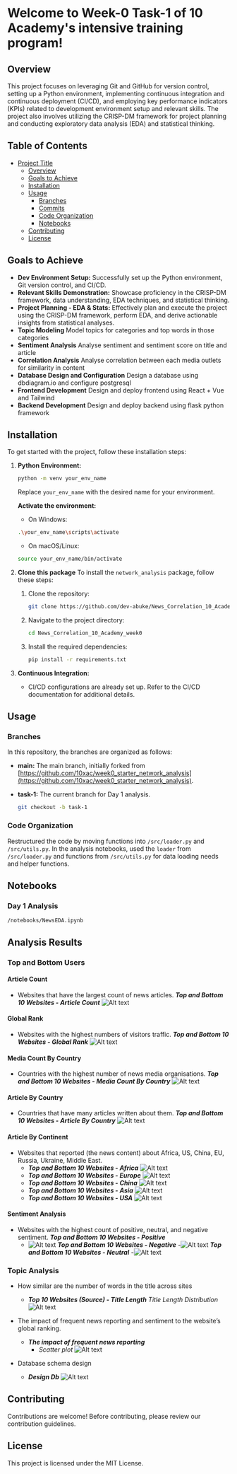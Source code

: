 # Welcome to Week-0 Task-1 of 10 Academy's intensive training program!

## Overview

This project focuses on leveraging Git and GitHub for version control, setting up a Python environment, implementing continuous integration and continuous deployment (CI/CD), and employing key performance indicators (KPIs) related to development environment setup and relevant skills. The project also involves utilizing the CRISP-DM framework for project planning and conducting exploratory data analysis (EDA) and statistical thinking.

## Table of Contents

- [Project Title](#Welcome-to-Week-0-Task-1-of-10-Academy's-intensive-training-program!)
  - [Overview](#overview)
  - [Goals to Achieve](#goals-to-achieve)
  - [Installation](#installation)
  - [Usage](#usage)
    - [Branches](#branches)
    - [Commits](#commits)
    - [Code Organization](#code-organization)
    - [Notebooks](#notebooks)
  - [Contributing](#contributing)
  - [License](#license)

## Goals to Achieve

- **Dev Environment Setup:** Successfully set up the Python environment, Git version control, and CI/CD.
- **Relevant Skills Demonstration:** Showcase proficiency in the CRISP-DM framework, data understanding, EDA techniques, and statistical thinking.
- **Project Planning - EDA & Stats:** Effectively plan and execute the project using the CRISP-DM framework, perform EDA, and derive actionable insights from statistical analyses.
- **Topic Modeling** Model topics for categories and top words in those categories
- **Sentiment Analysis** Analyse sentiment and sentiment score on title and article
- **Correlation Analysis** Analyse correlation between each media outlets for similarity in content
- **Database Design and Configuration** Design a database using dbdiagram.io and configure postgresql
- **Frontend Development** Design and deploy frontend using React + Vue and Tailwind
- **Backend Development** Design and deploy backend using flask python framework

## Installation

To get started with the project, follow these installation steps:

1. **Python Environment:**
    ```bash
    python -m venv your_env_name
    ```

    Replace `your_env_name` with the desired name for your environment.
    
    **Activate the environment:**

    - On Windows:

    ```bash
    .\your_env_name\scripts\activate
    ```

    - On macOS/Linux:

    ```bash
    source your_env_name/bin/activate
    ```

2. **Clone this package**
    To install the `network_analysis` package, follow these steps:

    1. Clone the repository:
        ```bash
        git clone https://github.com/dev-abuke/News_Correlation_10_Academy_week0.git
        ```
    2. Navigate to the project directory:
        ```bash
        cd News_Correlation_10_Academy_week0
        ```
    
    3. Install the required dependencies:
        ```bash
        pip install -r requirements.txt
        ```


3. **Continuous Integration:**
    - CI/CD configurations are already set up. Refer to the CI/CD documentation for additional details.

## Usage

### Branches

In this repository, the branches are organized as follows:

- **main:** The main branch, initially forked from [https://github.com/10xac/week0_starter_network_analysis](https://github.com/10xac/week0_starter_network_analysis).

- **task-1:** The current branch for Day 1 analysis. 

  ```bash
  git checkout -b task-1
    ```


### Code Organization

Restructured the code by moving functions into `/src/loader.py` and `/src/utils.py`. In the analysis notebooks, used the `loader` from `/src/loader.py` and functions from `/src/utils.py` for data loading needs and helper functions.

## Notebooks
### Day 1 Analysis
`/notebooks/NewsEDA.ipynb`

## Analysis Results

### Top and Bottom Users

#### Article Count
- Websites that have the largest count of news articles.
***Top and Bottom 10 Websites - Article Count***
  ![Alt text](screenshots/top10newsarticles.png)
#### Global Rank
- Websites with the highest numbers of visitors traffic.
***Top and Bottom 10 Websites - Global Rank***
  ![Alt text](screenshots/globalrank_bysource.png)
#### Media Count By Country
- Countries with the highest number of news media organisations.
***Top and Bottom 10 Websites - Media Count By Country***
  ![Alt text](screenshots/highestnumberofmediabycountry.png)
#### Article By Country
- Countries that have many articles written about them.
***Top and Bottom 10 Websites - Article By Country***
![Alt text](screenshots/top10botom10countrymentions.png)
    
#### Article By Continent
- Websites that reported (the news content) about Africa, US, China, EU, Russia, Ukraine, Middle East.
  - ***Top and Bottom 10 Websites - Africa***
  ![Alt text](screenshots/africa.png)
  - ***Top and Bottom 10 Websites - Europe***
  ![Alt text](screenshots/europe.png)
  - ***Top and Bottom 10 Websites - China***
  ![Alt text](screenshots/china.png)
  - ***Top and Bottom 10 Websites - Asia***
  ![Alt text](screenshots/asia.png)
  - ***Top and Bottom 10 Websites - USA***
  ![Alt text](screenshots/USA.png)

#### Sentiment Analysis
- Websites with the highest count of positive, neutral, and negative sentiment.
  ***Top and Bottom 10 Websites - Positive***
  - ![Alt text](screenshots/positive_sentiment.png)
  ***Top and Bottom 10 Websites - Negative***
  -![Alt text](screenshots/negative_sentiment.png)
  ***Top and Bottom 10 Websites - Neutral***
  -![Alt text](screenshots/neutral_sentiment.png)

### Topic Analysis

- How similar are the number of words in the title  across sites
  - ***Top 10 Websites (Source) - Title Length***
  *Title Length Distribution*
  ![Alt text](screenshots/title_length_distribution.png)

- The impact of frequent news reporting and sentiment to the website’s global ranking.
  - ***The impact of frequent news reporting***
    - *Scatter plot*
    ![Alt text](screenshots/2dscatterplot.png)

- Database schema design 
  - ***Design Db***
    ![Alt text](screenshots/db_schema_design.png)

## Contributing
Contributions are welcome! Before contributing, please review our contribution guidelines.

##  License
This project is licensed under the MIT License.
